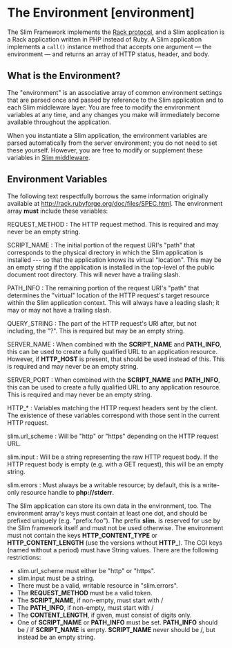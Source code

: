# The Environment [environment] #

The Slim Framework implements the [Rack protocol](http://rack.rubyforge.org/doc/files/SPEC.html), and a Slim application is a Rack application written in PHP instead of Ruby. A Slim application implements a `call()` instance method that accepts one argument — the environment — and returns an array of HTTP status, header, and body.

## What is the Environment? ##

The "environment" is an associative array of common environment settings that are parsed once and passed by reference to the Slim application and to each Slim middleware layer. You are free to modify the environment variables at any time, and any changes you make will immediately become available throughout the application.

When you instantiate a Slim application, the environment variables are parsed automatically from the server environment; you do not need to set these yourself. However, you are free to modify or supplement these variables in [Slim middleware](#middleware).

## Environment Variables ##

The following text respectfully borrows the same information originally available at <http://rack.rubyforge.org/doc/files/SPEC.html>. The environment array **must** include these variables:

REQUEST_METHOD
:   The HTTP request method. This is required and may never be an empty string.

SCRIPT_NAME
:   The initial portion of the request URI's "path" that corresponds to the physical directory in which the Slim application is installed --- so that the application knows its virtual "location". This may be an empty string if the application is installed in the top-level of the public document root directory. This will never have a trailing slash.

PATH_INFO
:   The remaining portion of the request URI's "path" that determines the "virtual" location of the HTTP request's target resource within the Slim application context. This will always have a leading slash; it may or may not have a trailing slash.

QUERY_STRING
:   The part of the HTTP request's URI after, but not including, the "?". This is required but may be an empty string.

SERVER_NAME
:   When combined with the **SCRIPT\_NAME** and **PATH\_INFO**, this can be used to create a fully qualified URL to an application resource. However, if **HTTP_HOST** is present, that should be used instead of this. This is required and may never be an empty string.

SERVER_PORT
:   When combined with the **SCRIPT\_NAME** and **PATH\_INFO**, this can be used to create a fully qualified URL to any application resource. This is required and may never be an empty string.

HTTP_*
:   Variables matching the HTTP request headers sent by the client. The existence of these variables correspond with those sent in the current HTTP request.

slim.url_scheme
:   Will be "http" or "https" depending on the HTTP request URL.

slim.input
:   Will be a string representing the raw HTTP request body. If the HTTP request body is empty (e.g. with a GET request), this will be an empty string.

slim.errors
:   Must always be a writable resource; by default, this is a write-only resource handle to **php://stderr**.

The Slim application can store its own data in the environment, too. The environment array's keys must contain at least one dot, and should be prefixed uniquely (e.g. "prefix.foo"). The prefix **slim.** is reserved for use by the Slim framework itself and must not be used otherwise. The environment must not contain the keys **HTTP\_CONTENT\_TYPE** or **HTTP\_CONTENT\_LENGTH** (use the versions without **HTTP\_**). The CGI keys (named without a period) must have String values. There are the following restrictions:

* slim.url_scheme must either be "http" or "https".
* slim.input must be a string.
* There must be a valid, writable resource in "slim.errors".
* The **REQUEST\_METHOD** must be a valid token.
* The **SCRIPT\_NAME**, if non-empty, must start with /
* The **PATH\_INFO**, if non-empty, must start with /
* The **CONTENT_LENGTH**, if given, must consist of digits only.
* One of **SCRIPT\_NAME** or **PATH\_INFO** must be set. **PATH\_INFO** should be / if **SCRIPT\_NAME** is empty. **SCRIPT\_NAME** never should be /, but instead be an empty string.